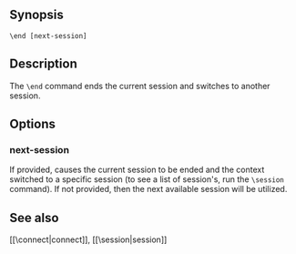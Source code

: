 ## Synopsis

`\end [next-session]`
              
## Description

The `\end` command ends the current session and switches to another session.
           
## Options

### next-session  

If provided, causes the current session to be ended and the context switched 
to a specific session (to see a list of session's, run the `\session` command). 
If not provided, then the next available session will be utilized.

## See also

[[\connect|connect]], [[\session|session]]
